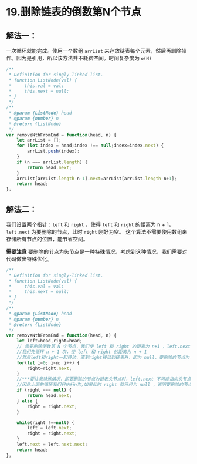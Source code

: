 # 19.删除链表的倒数第N个节点


## 解法一：
一次循环就能完成。使用一个数组 `arrList` 来存放链表每个元素，然后再删除操作。因为是引用，所以该方法并不耗费空间。时间复杂度为 `o(N)` 

```javascript
/**
 * Definition for singly-linked list.
 * function ListNode(val) {
 *     this.val = val;
 *     this.next = null;
 * }
 */
/**
 * @param {ListNode} head
 * @param {number} n
 * @return {ListNode}
 */
var removeNthFromEnd = function(head, n) {
    let arrList = [];
    for (let index = head;index !== null;index=index.next) {
        arrList.push(index);
    }
    if (n === arrList.length) {
        return head.next;
    }
    arrList[arrList.length-n-1].next=arrList[arrList.length-n+1];
    return head;
};
```

## 解法二：

我们设置两个指针：`left` 和 `right` ，使得 `left` 和 `right` 的距离为 n + 1，`left.next` 为要删除的节点，此时 `right` 刚好为空。
这个算法不需要使用数组来存储所有节点的位置，能节省空间。

**需要注意** 要删除的节点为头节点是一种特殊情况，考虑到这种情况，我们需要对代码做出特殊优化。
```javascript
/**
 * Definition for singly-linked list.
 * function ListNode(val) {
 *     this.val = val;
 *     this.next = null;
 * }
 */
/**
 * @param {ListNode} head
 * @param {number} n
 * @return {ListNode}
 */
var removeNthFromEnd = function(head, n) {
    let left=head,right=head;
    // 需要删除倒数第 N 个节点，我们使 left 和 right 的距离为 n+1 ，left.next 为我们要删除的节点，
    //我们先循环 n + 1 次，使 left 和 right 的距离为 n + 1 
    //然后left和right一起移动，直到right移动到链表外，即为 null，要删除的节点为 left.next
    for(let i=0; i<n; i++) {
        right=right.next;
    }
    //***要注意特殊情况，即要删除的节点为链表头节点时，left.next 不可能指向头节点
    //因此上面的循环我们只执行n次,如果此时 right 就已经为 null ，说明要删除的节点为头节点，直接返回 head.next
    if (right === null) {
        return head.next;
    } else {
        right = right.next;
    }

    while(right !==null) {
        left = left.next;
        right = right.next;
    }
    left.next = left.next.next;
    return head;
};
```
